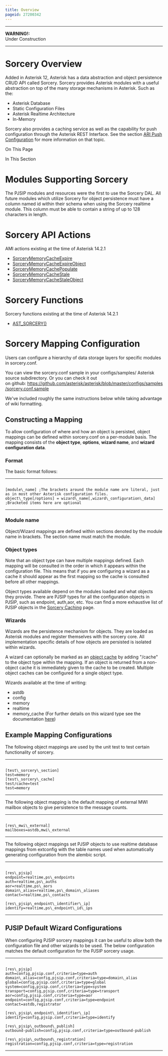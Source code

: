 ```yaml
---
title: Overview
pageid: 27200342
---
```





---

**WARNING!:**   
Under Construction

  



---


Sorcery Overview
================

Added in Asterisk 12, Asterisk has a data abstraction and object persistence CRUD API called Sorcery. Sorcery provides Asterisk modules with a useful abstraction on top of the many storage mechanisms in Asterisk. Such as the:

* Asterisk Database
* Static Configuration Files
* Asterisk Realtime Architecture
* In-Memory

Sorcery also provides a caching service as well as the capability for push configuration through the Asterisk REST Interface. See the section [ARI Push Configuration](/Configuration/Interfaces/Asterisk-REST-Interface-ARI/The-Asterisk-Resource/ARI-Push-Configuration) for more information on that topic.

On This Page


In This Section 

Modules Supporting Sorcery
==========================

The PJSIP modules and resources were the first to use the Sorcery DAL. All future modules which utilize Sorcery for object persistence must have a column named id within their schema when using the Sorcery realtime module. This column must be able to contain a string of up to 128 characters in length.

Sorcery API Actions
===================

AMI actions existing at the time of Asterisk 14.2.1

* [SorceryMemoryCacheExpire](/Asterisk-14-ManagerAction_SorceryMemoryCacheExpire)
* [SorceryMemoryCacheExpireObject](/Asterisk-14-ManagerAction_SorceryMemoryCacheExpireObject)
* [SorceryMemoryCachePopulate](/Asterisk-14-ManagerAction_SorceryMemoryCachePopulate)
* [SorceryMemoryCacheStale](/Asterisk-14-ManagerAction_SorceryMemoryCacheStale)
* [SorceryMemoryCacheStaleObject](/Asterisk-14-ManagerAction_SorceryMemoryCacheStaleObject)

Sorcery Functions
=================

Sorcery functions existing at the time of Asterisk 14.2.1

* [AST\_SORCERY()](/Asterisk-14-Function_AST_SORCERY)

Sorcery Mapping Configuration
=============================

Users can configure a hierarchy of data storage layers for specific modules in sorcery.conf.

You can view the sorcery.conf sample in your configs/samples/ Asterisk source subdirectory. Or you can check it out on github: <https://github.com/asterisk/asterisk/blob/master/configs/samples/sorcery.conf.sample>

We've included roughly the same instructions below while taking advantage of wiki formatting.

Constructing a Mapping
----------------------

To allow configuration of where and how an object is persisted, object mappings can be defined within sorcery.conf on a per-module basis. The mapping consists of the **object type**, **options**, **wizard name**, and **wizard configuration data**.

### Format

The basic format follows:




---

  
  


```

[module\_name] ;The brackets around the module name are literal, just as in most other Asterisk configuration files.
object\_type[/options] = wizard\_name[,wizard\_configuration\_data] ;Bracketed items here are optional

```



---


### Module name

Object/Wizard mappings are defined within sections denoted by the module name in brackets. The section name must match the module.

### Object types

Note that an object type can have multiple mappings defined. Each mapping will be consulted in the order in which it appears within the configuration file. This means that if you are configuring a wizard as a cache it should appear as the first mapping so the cache is consulted before all other mappings.

Object types available depend on the modules loaded and what objects they provide. There are PJSIP types for all the configuration objects in PJSIP, such as endpoint, auth,aor, etc. You can find a more exhaustive list of PJSIP objects in the [Sorcery Caching](/Fundamentals/Asterisk-Configuration/Sorcery/Sorcery-Caching) page.

### Wizards

Wizards are the persistence mechanism for objects. They are loaded as Asterisk modules and register themselves with the sorcery core. All implementation specific details of how objects are persisted is isolated within wizards.

A wizard can optionally be marked as an [object cache](/Fundamentals/Asterisk-Configuration/Sorcery/Sorcery-Caching) by adding "/cache" to the object type within the mapping. If an object is returned from a non-object cache it is immediately given to the cache to be created. Multiple object caches can be configured for a single object type.

Wizards available at the time of writing:

* astdb
* config
* memory
* realtime
* memory\_cache (For further details on this wizard type see the documentation [here](/Fundamentals/Asterisk-Configuration/Sorcery/Sorcery-Caching))

Example Mapping Configurations
------------------------------

The following object mappings are used by the unit test to test certain functionality of sorcery.




---

  
  


```

[test\_sorcery\_section]
test=memory
[test\_sorcery\_cache]
test/cache=test
test=memory

```



---


The following object mapping is the default mapping of external MWI mailbox objects to give persistence to the message counts.




---

  
  


```

[res\_mwi\_external]
mailboxes=astdb,mwi\_external

```



---


The following object mappings set PJSIP objects to use realtime database mappings from extconfig with the table names used when automatically generating configuration from the alembic script.




---

  
  


```

[res\_pjsip]
endpoint=realtime,ps\_endpoints
auth=realtime,ps\_auths
aor=realtime,ps\_aors
domain\_alias=realtime,ps\_domain\_aliases
contact=realtime,ps\_contacts
 
[res\_pjsip\_endpoint\_identifier\_ip]
identify=realtime,ps\_endpoint\_id\_ips

```



---


PJSIP Default Wizard Configurations
-----------------------------------

When configuring PJSIP sorcery mappings it can be useful to allow both the configuration file and other wizards to be used. The below configuration matches the default configuration for the PJSIP sorcery usage.




---

  
  


```

[res\_pjsip]
auth=config,pjsip.conf,criteria=type=auth
domain\_alias=config,pjsip.conf,criteria=type=domain\_alias
global=config,pjsip.conf,criteria=type=global
system=config,pjsip.conf,criteria=type=system
transport=config,pjsip.conf,criteria=type=transport
aor=config,pjsip.conf,criteria=type=aor
endpoint=config,pjsip.conf,criteria=type=endpoint
contact=astdb,registrator
 
[res\_pjsip\_endpoint\_identifier\_ip]
identify=config,pjsip.conf,criteria=type=identify
 
[res\_pjsip\_outbound\_publish]
outbound-publish=config,pjsip.conf,criteria=type=outbound-publish
 
[res\_pjsip\_outbound\_registration]
registration=config,pjsip.conf,criteria=type=registration

```



---


 

  


